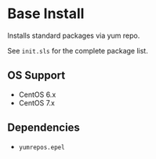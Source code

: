 # Base Install

Installs standard packages via yum repo.

See `init.sls` for the complete package list.


## OS Support

* CentOS 6.x
* CentOS 7.x


## Dependencies

* `yumrepos.epel`

